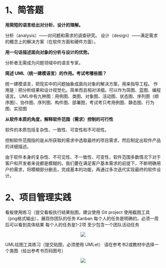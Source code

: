 # 1、简答题

**用简短的语言给出对分析、设计的理解。**

分析（analysis）——对问题和需求的调查研究。
设计（design）——满足需求的概念上的解决方案（在软件方面和硬件方面）。

**用一句话描述面向对象的分析与设计的优势。**

分析者无需成为问题领域中的语言专家。

**简述 UML（统一建模语言）的作用。考试考哪些图？**

统一建模语言，把现实中的问题抽象成面向对象的解决方案，用来指导工程。
作用是：把分析结果和设计视觉化。简单而且相对详细。可以作为简图、蓝图、编程语言。
UML中有九种图：用例图、类图、对象图、活动图、状态图、序列图（顺序图）、协作图、序列图、构件图、部署图，考试考只考用例图、静态图、行为图、实现图

**从软件本质的角度，解释软件范围（需求）控制的可行性**

软件的本质包括复杂性、一致性、可变性和不可视性。

控制软件范围指的是从所获取的需求中选取最终的项目需求，然后制定出软件产品的详细描述。

由于软件本身的复杂性、不可见性、不一致性、可变性，软件范围多数情况下对于客户和开发者来说都是模糊的。我们要在满足客户基本需求的前提下，不断明确用户的需求，将模糊部分删去，完成基本的功能，再通过多次迭代实现最终的软件设计。

# 2、项目管理实践

看板使用练习（提交看板执行结果贴图，建议使用 Git project
使用截图工具（png格式输出），展现你团队的任务 Kanban
每个人的任务是明确的。必须一周后可以看到具体结果
每个人的任务是1-2项
至少包含一个团队活动任务

<p align="center">
    <img src="http://a3.qpic.cn/psb?/V12Yw7W81QAuHz/QMm6o.w7UDKxv0XNx*q4TGEMh6WzJo2s3NhLMdpVieE!/m/dLYAAAAAAAAAnull&bo=gwOAAgAAAAADByA!&rf=photolist&t=5">
    <p align="center">
        <em></em>
    </p>
</p>

UML绘图工具练习（提交贴图，必须使用 UMLet）
请在参考书2或教材中选择一个类图（给出参考书页码图号）

<p align="center">
    <img src="http://a3.qpic.cn/psb?/V12Yw7W81QAuHz/ffSyJny495goOBqsh5kyRWkbOrpusgMDjIWxNyLs1gM!/m/dL4AAAAAAAAAnull&bo=ngJ0AAAAAAADB8o!&rf=photolist&t=5">
    <p align="center">
        <em></em>
    </p>
</p>
